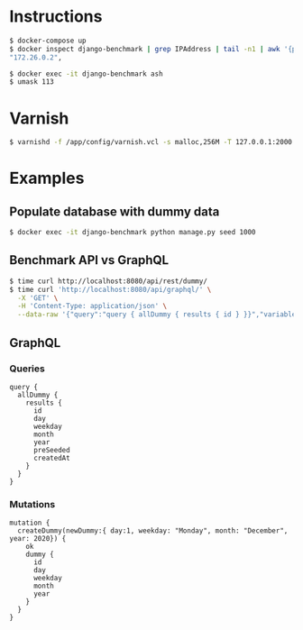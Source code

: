# Instructions

```bash
$ docker-compose up
$ docker inspect django-benchmark | grep IPAddress | tail -n1 | awk '{print $2}'
"172.26.0.2",

$ docker exec -it django-benchmark ash
$ umask 113
```

# Varnish

```bash
$ varnishd -f /app/config/varnish.vcl -s malloc,256M -T 127.0.0.1:2000 -a 0.0.0.0:8888
```

# Examples

## Populate database with dummy data

```bash
$ docker exec -it django-benchmark python manage.py seed 1000
```

## Benchmark API vs GraphQL

```bash
$ time curl http://localhost:8080/api/rest/dummy/
$ time curl 'http://localhost:8080/api/graphql/' \
  -X 'GET' \
  -H 'Content-Type: application/json' \
  --data-raw '{"query":"query { allDummy { results { id } }}","variables":null}'
```

## GraphQL

### Queries
```
query {
  allDummy {
    results {
      id
      day
      weekday
      month
      year
      preSeeded
      createdAt
    }
  }
}
```

### Mutations

```
mutation {
  createDummy(newDummy:{ day:1, weekday: "Monday", month: "December", year: 2020}) {
    ok
    dummy {
      id
      day
      weekday
      month
      year
    }
  }
}
```